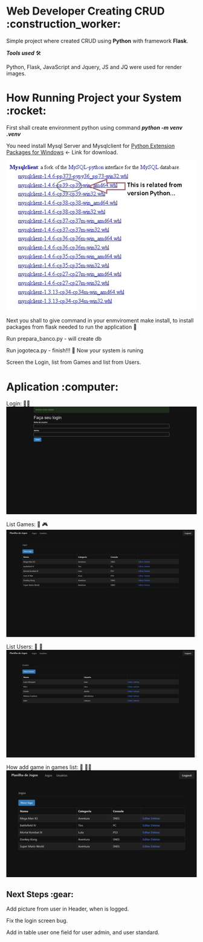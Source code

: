 

<h1>Web Developer Creating CRUD :construction_worker:</h1>

Simple project where created CRUD using **Python** with framework **Flask**.

_**Tools used**_ :hammer_and_wrench:

Python, Flask, JavaScript and Jquery, JS and JQ were used for render images.


<h1> How Running Project your System :rocket:</h1> 

First shall create environment python using command _**python -m venv .venv**_

You need install Mysql Server and Mysqlclient for [Python Extension Packages for Windows](https://www.lfd.uci.edu/~gohlke/pythonlibs/#mysqlclient) <- Link for download.

![!image](ImagesAndGif-forProject/PythonExtension.png) 

Next you shall to give command in your enmviroment make install, to install packages from flask needed to run the application :construction_worker:

Run prepara_banco.py - will create db

Run jogoteca.py - finish!!! :rocket: Now your system is runing

Screen the Login, list from Games and list from Users.

<h1>Aplication :computer:</h1>

Login:  :woman_technologist:
![!image](ImagesAndGif-forProject/ScreenLogin.png)

List Games: :bookmark_tabs: :video_game: 
![!image](ImagesAndGif-forProject/ListGames.png)

List Users: :bookmark_tabs: :mage:
![!image](ImagesAndGif-forProject/ListUsers.png)

How add game in games list: :bookmark_tabs: :man_technologist:
![](ImagesAndGif-forProject/AddGameInList.gif)

<h2> Next Steps :gear:</h2>

Add picture from user in Header, when is logged.

Fix the login screen bug.

Add in table user one field for user admin, and user standard.





